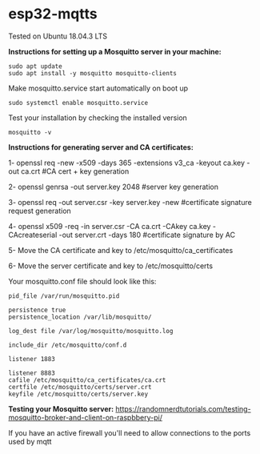 # esp32-mqtts


Tested on Ubuntu 18.04.3 LTS

**Instructions for setting up a Mosquitto server in your machine:**

```
sudo apt update
sudo apt install -y mosquitto mosquitto-clients
```
Make mosquitto.service start automatically on boot up

```sudo systemctl enable mosquitto.service```

Test your installation by checking the installed version

```mosquitto -v```





**Instructions for generating server and CA certificates:**


1- openssl req -new -x509 -days 365 -extensions v3_ca -keyout ca.key -out ca.crt #CA cert + key generation

2- openssl genrsa -out server.key 2048 #server key generation

3- openssl req -out server.csr -key server.key -new #certificate signature request generation

4- openssl x509 -req -in server.csr -CA ca.crt -CAkey ca.key -CAcreateserial -out server.crt -days 180 #certificate signature by AC

5- Move the CA certificate and key to /etc/mosquitto/ca_certificates

6- Move the server certificate and key to /etc/mosquitto/certs



Your mosquitto.conf file should look like this:

```
pid_file /var/run/mosquitto.pid

persistence true
persistence_location /var/lib/mosquitto/

log_dest file /var/log/mosquitto/mosquitto.log

include_dir /etc/mosquitto/conf.d

listener 1883

listener 8883
cafile /etc/mosquitto/ca_certificates/ca.crt
certfile /etc/mosquitto/certs/server.crt
keyfile /etc/mosquitto/certs/server.key

```

**Testing your Mosquitto server:** https://randomnerdtutorials.com/testing-mosquitto-broker-and-client-on-raspbbery-pi/

If you have an active firewall you'll need to allow connections to the ports used by mqtt

